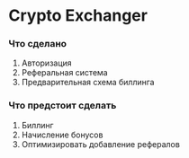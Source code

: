 # Crypto Exchanger

### Что сделано

1) Авторизация
2) Реферальная система
3) Предварительная схема биллинга

### Что предстоит сделать

1) Биллинг
2) Начисление бонусов
3) Оптимизировать добавление рефералов 

